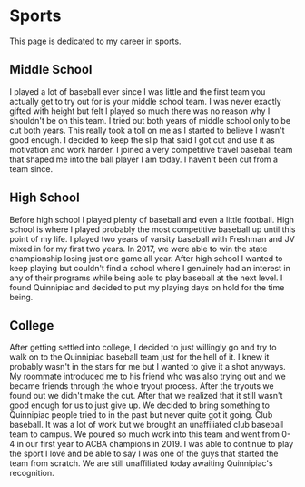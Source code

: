 # Sports

This page is dedicated to my career in sports.

## Middle School

I played a lot of baseball ever since I was little and the first team you actually get to try out for is your middle school team. I was never exactly gifted with height but felt I played so much there was no reason why I shouldn't be on this team. I tried out both years of middle school only to be cut both years. This really took a toll on me as I started to believe I wasn't good enough. I decided to keep the slip that said I got cut and use it as motivation and work harder. I joined a very competitive travel baseball team that shaped me into the ball player I am today. I haven't been cut from a team since.

## High School

Before high school I played plenty of baseball and even a little football. High school is where I played probably the most competitive baseball up until this point of my life. I played two years of varsity baseball with Freshman and JV mixed in for my first two years. In 2017, we were able to win the state championship losing just one game all year. After high school I wanted to keep playing but couldn't find a school where I genuinely had an interest in any of their programs while being able to play baseball at the next level. I found Quinnipiac and decided to put my playing days on hold for the time being.

## College

After getting settled into college, I decided to just willingly go and try to walk on to the Quinnipiac baseball team just for the hell of it. I knew it probably wasn't in the stars for me but I wanted to give it a shot anyways. My roommate introduced me to his friend who was also trying out and we became friends through the whole tryout process. After the tryouts we found out we didn't make the cut. After that we realized that it still wasn't good enough for us to just give up. We decided to bring something to Quinnipiac people tried to in the past but never quite got it going. Club baseball. It was a lot of work but we brought an unaffiliated club baseball team to campus. We poured so much work into this team and went from 0-4 in our first year to ACBA champions in 2019. I was able to continue to play the sport I love and be able to say I was one of the guys that started the team from scratch. We are still unaffiliated today awaiting Quinnipiac's recognition.
